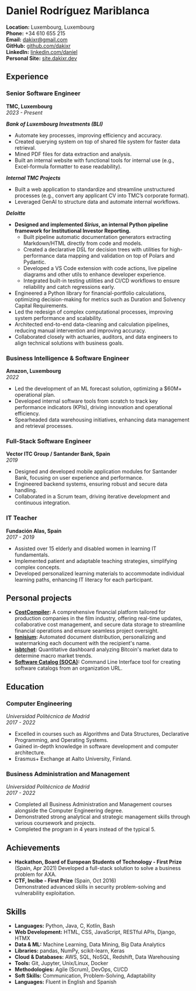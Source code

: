 # Daniel Rodríguez Mariblanca

**Location:** Luxembourg, Luxembourg  
**Phone:** +34 610 655 215  
**Email:** [dakixr@gmail.com](mailto:dakixr@gmail.com)  
**GitHub:** [github.com/dakixr](https://github.com/dakixr)  
**LinkedIn:** [linkedin.com/daniel](https://www.linkedin.com/in/daniel-rodr%C3%ADguez-mariblanca-00a26a173/)  
**Personal Site:** [site.dakixr.dev](https://site.dakixr.dev)  

## **Experience**

### **Senior Software Engineer**

**TMC, Luxembourg**  
_2023 - Present_  

**_Bank of Luxembourg Investments (BLI)_**
- Automate key processes, improving efficiency and accuracy.  
- Created querying system on top of shared file system for faster data retrieval.  
- Mined PDF files for data extraction and analysis.  
- Built an internal website with functional tools for internal use (e.g., Excel-formula formatter to ease readability).  

**_Internal TMC Projects_**
- Built a web application to standardize and streamline unstructured processes (e.g., convert any applicant CV into TMC’s corporate format).  
- Leveraged GenAI to structure data and automate internal workflows.  

**_Deloitte_**
- **Designed and implemented *Sirius*, an internal Python pipeline framework for Institutional Investor Reporting.**  
  - Built pipeline automatic documentation generators extracting Markdown/HTML directly from code and models.  
  - Created a declarative DSL for decision trees with utilities for high-performance data mapping and validation on top of Polars and Pydantic.  
  - Developed a VS Code extension with code actions, live pipeline diagrams and other utils to enhance developer experience.  
  - Integrated built-in testing utilities and CI/CD workflows to ensure reliability and catch regressions early.  
- Engineered a Python library for financial-portfolio calculations, optimizing decision-making for metrics such as Duration and Solvency Capital Requirements.  
- Led the redesign of complex computational processes, improving system performance and scalability.  
- Architected end-to-end data-cleaning and calculation pipelines, reducing manual intervention and improving accuracy.  
- Collaborated closely with actuaries, auditors, and data engineers to align technical solutions with business goals.

### **Business Intelligence & Software Engineer**

**Amazon, Luxembourg**  
_2022_

- Led the development of an ML forecast solution, optimizing a $60M+ operational plan.
- Developed internal software tools from scratch to track key performance indicators (KPIs), driving innovation and operational efficiency.
- Spearheaded data warehousing initiatives, enhancing data management and retrieval processes.

### **Full-Stack Software Engineer**

**Vector ITC Group / Santander Bank, Spain**  
_2019_

- Designed and developed mobile application modules for Santander Bank, focusing on user experience and performance.
- Engineered backend systems, ensuring robust and secure data handling.
- Collaborated in a Scrum team, driving iterative development and continuous integration.

### **IT Teacher**

**Fundación Alas, Spain**  
_2017 - 2019_

- Assisted over 15 elderly and disabled women in learning IT fundamentals.
- Implemented patient and adaptable teaching strategies, simplifying complex concepts.
- Developed personalized learning materials to accommodate individual learning paths, enhancing IT literacy for each participant.

## **Personal projects**

- **[CostCompiler](https://costcompiler.com):** A comprehensive financial platform tailored for production companies in the film industry, offering real-time updates, collaborative cost management, and secure data storage to streamline financial operations and ensure seamless project oversight.
- **[Ionisium](https://ionisium.es):** Automated document distribution, personalizing and watermarking each document with the recipient's name.
- **[isbtchot](https://isbtchot.dakixr.dev):** Quantitative dashboard analyzing Bitcoin's market data to determine macro market trends.
- **[Software Catalog (SOCA)](https://github.com/oeg-upm/soca):** Command Line Interface tool for creating software catalogs from an organization URL.

## **Education**

### **Computer Engineering**

_Universidad Politécnica de Madrid_  
_2017 - 2022_

- Excelled in courses such as Algorithms and Data Structures, Declarative Programming, and Operating Systems.
- Gained in-depth knowledge in software development and computer architecture.
- Erasmus+ Exchange at Aalto University, Finland.

### **Business Administration and Management**

_Universidad Politécnica de Madrid_  
_2017 - 2022_

- Completed all Business Administration and Management courses alongside the Computer Engineering degree.
- Demonstrated strong analytical and strategic management skills through various coursework and projects.
- Completed the program in 4 years instead of the typical 5.

## **Achievements**

- **Hackathon, Board of European Students of Technology - First Prize** (Spain, Apr 2021)
  Developed a full-stack solution to solve a business problem for AXA.
- **CTF, Incibe - First Prize** (Spain, Oct 2016)  
  Demonstrated advanced skills in security problem-solving and vulnerability exploitation.

## **Skills**

- **Languages:** Python, Java, C, Kotlin, Bash
- **Web Development:** HTML, CSS, JavaScript, RESTful APIs, Django, HTMX
- **Data & ML:** Machine Learning, Data Mining, Big Data Analytics
- **Libraries:** pandas, NumPy, scikit-learn, Keras
- **Cloud & Databases:** AWS, SQL, NoSQL, Redshift, Data Warehousing
- **Tools:** Git, Jupyter, Unix/Linux, Docker
- **Methodologies:** Agile (Scrum), DevOps, CI/CD
- **Soft Skills:** Communication, Problem-Solving, Adaptability
- **Languages:** Fluent in English and Spanish
